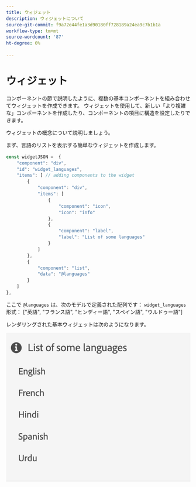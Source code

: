```yaml
---
title: ウィジェット
description: ウィジェットについて
source-git-commit: f9a72e44fe1a3d90180ff728189a24ea9c7b1b1a
workflow-type: tm+mt
source-wordcount: '87'
ht-degree: 0%

---
```



# ウィジェット

コンポーネントの節で説明したように、複数の基本コンポーネントを組み合わせてウィジェットを作成できます。
ウィジェットを使用して、新しい「より複雑な」コンポーネントを作成したり、コンポーネントの項目に構造を設定したりできます。

ウィジェットの概念について説明しましょう。

まず、言語のリストを表示する簡単なウィジェットを作成します。

```js title="basicWidget.js"
const widgetJSON =  {
    "component": "div", 
    "id": "widget_languages", 
    "items": [ // adding components to the widget
        {
            "component": "div",
            "items": [
                {
                    "component": "icon",
                    "icon": "info"
                },
                {
                    "component": "label",
                    "label": "List of some languages"
                }
            ]
        },
        {
            "component": "list",
            "data": "@languages"
        }
    ]
},
```

ここで `@languages` は、次のモデルで定義された配列です： `widget_languages` 形式： [&quot;英語&quot;, &quot;フランス語&quot;, &quot;ヒンディー語&quot;, &quot;スペイン語&quot;, &quot;ウルドゥー語&quot;]

レンダリングされた基本ウィジェットは次のようになります。

![basic_widget](imgs/basic_widget.png "基本ウィジェット")
